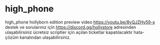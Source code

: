 # high_phone
high_phone hollyborn edition
preview video https://youtu.be/8vQJZHy59-s
destek ve sorularınız için https://discord.gg/hollystore adresinden ulaşabilirsiniz
ücretsiz scriptler için açılan ticketlar kapatılacaktır hata-çözüm kanalından ulaşabilirsiniz.
